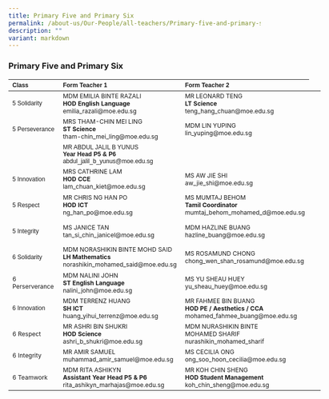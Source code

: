 ```yaml
---
title: Primary Five and Primary Six
permalink: /about-us/Our-People/all-teachers/Primary-five-and-primary-six/
description: ""
variant: markdown
---
```

### **Primary Five and Primary Six**

<table border="0" cellpadding="0" cellspacing="0" style="width:624px">
	<thead>
		<tr>
			<th scope="col" style="text-align:left; width:106px"><span style="font-size:12px"><span style="font-family:Arial,Helvetica,sans-serif">Class</span></span></th>
			<th scope="col" style="text-align:left; width:249px"><span style="font-size:12px"><span style="font-family:Arial,Helvetica,sans-serif">Form Teacher 1</span></span></th>
			<th scope="col" style="text-align:left; width:251px"><span style="font-size:12px"><span style="font-family:Arial,Helvetica,sans-serif">Form Teacher 2</span></span></th>
		</tr>
	</thead>
	<tbody>
		<tr>
			<td style="width:106px"><span style="font-size:12px"><span style="font-family:Arial,Helvetica,sans-serif">5 Solidarity</span></span></td>
			<td style="width:249px"><span style="font-size:12px">MDM EMILIA BINTE RAZALI<br>
				<strong>HOD English Language</strong><br>emilia_razali@moe.edu.sg<br></span></td>
			<td style="width:251px"><span style="font-size:12px">MR LEONARD TENG<br><strong>LT Science</strong><br>teng_hang_chuan@moe.edu.sg<br></span></td>
		</tr>
		<tr>
			<td style="width:106px">
			<p><span style="font-size:12px"><span style="font-family:Arial,Helvetica,sans-serif">5 Perseverance</span></span></p>
			</td>
			<td style="width:249px"><span style="font-size:12px">MRS THAM-CHIN MEI LING
				</span><br><span style="font-size:12px"><strong>ST Science</strong><br>tham-chin_mei_ling@moe.edu.sg<br></span></td>
			<td style="width:251px"><span style="font-size:12px">MDM LIN YUPING<br>lin_yuping@moe.edu.sg<br></span></td>
		</tr>
		<tr>
				</tr><tr>
			<td style="width:106px">&nbsp;</td>
		<td style="width:251px"><span style="font-size:12px"><span style="font-family:Arial,Helvetica,sans-serif">MR ABDUL JALIL B YUNUS<br><strong>Year Head P5 &amp; P6</strong><br>abdul_jalil_b_yunus@moe.edu.sg<br></span></span></td>
			<td style="width:106px">&nbsp;</td>
		</tr><tr>
			<td style="width:106px">
			<p><span style="font-size:12px"><span style="font-family:Arial,Helvetica,sans-serif">5 Innovation</span></span></p>
			</td>
			<td style="width:249px"><span style="font-size:12px">MRS CATHRINE LAM<br><strong>HOD CCE</strong><br>lam_chuan_kiet@moe.edu.sg<br></span></td>
			<td style="width:251px"><span style="font-size:12px">MS AW JIE SHI<br>aw_jie_shi@moe.edu.sg<br></span></td>
		</tr>
		<tr>
			<td style="width:106px">
			<p><span style="font-size:12px"><span style="font-family:Arial,Helvetica,sans-serif">5 Respect</span></span></p>
			</td>
			<td style="width:249px"><span style="font-size:12px">MR CHRIS NG HAN PO<br>
				<strong>HOD ICT</strong><br>ng_han_po@moe.edu.sg<br></span></td>
			<td style="width:251px"><span style="font-size:12px">MS MUMTAJ BEHOM <br><strong>Tamil Coordinator</strong><br>mumtaj_behom_mohamed_d@moe.edu.sg<br></span></td>
			<td style="width:106px">&nbsp;</td>
		</tr>
		<tr>
			<td style="width:106px">
			<p><span style="font-size:12px"><span style="font-family:Arial,Helvetica,sans-serif">5 Integrity</span></span></p>
			</td>
	<td style="width:249px"><span style="font-size:12px">MS JANICE TAN<br>tan_si_chin_janicel@moe.edu.sg<br></span></td>
			<td style="width:251px"><span style="font-size:12px">MDM HAZLINE BUANG<br>hazline_buang@moe.edu.sg<br></span></td>
		</tr>
		<tr>
			<td style="width:106px">
			<p><span style="font-size:12px"><span style="font-family:Arial,Helvetica,sans-serif">6 Solidarity</span></span></p>
			</td>
			<td style="width:249px"><span style="font-size:12px">MDM NORASHIKIN BINTE MOHD SAID<br>
				<strong>LH Mathematics</strong><br>norashikin_mohamed_said@moe.edu.sg<br></span></td>
			<td style="width:251px"><span style="font-size:12px">MS ROSAMUND CHONG<br>chong_wen_shan_rosamund@moe.edu.sg<br></span></td>
		</tr>
		<tr>
			<td style="width:160px"><span style="font-size:12px">6 Perserverance</span></td>
			<td style="width:249px"><span style="font-size:12px">MDM NALINI JOHN<br>
				<strong>ST English Language</strong><br>nalini_john@moe.edu.sg<br></span></td>
			<td style="width:251px"><span style="font-size:12px">MS YU SHEAU HUEY<br>yu_sheau_huey@moe.edu.sg<br></span></td>
		</tr>
		<tr>
			<td style="width:106px"><span style="font-size:12px"><span style="font-family:Arial, Helvetica, sans-serif">6 Innovation</span></span></td>
			<td style="width:249px"><span style="font-size:12px">MDM TERRENZ HUANG<br>
				<strong>SH ICT</strong><br>huang_yihui_terrenz@moe.edu.sg<br></span></td>
			<td style="width:251px"><span style="font-size:12px">MR FAHMEE BIN BUANG<br>
	<strong>HOD PE / Aesthetics / CCA</strong><br>mohamed_fahmee_buang@moe.edu.sg<br></span></td>
		</tr>
		<tr>
			<td style="width:106px"><span style="font-size:12px">6 Respect</span></td>
			<td style="width:249px"><span style="font-size:12px">MR ASHRI BIN SHUKRI<br>
				<strong>HOD Science</strong><br>ashri_b_shukri@moe.edu.sg<br></span></td>
			<td style="width:251px"><span style="font-size:12px">MDM NURASHIKIN BINTE <br>MOHAMED SHARIF<br>nurashikin_mohamed_sharif<br></span></td>
		</tr>
		<tr>
			<td style="width:106px"><span style="font-size:12px">6 Integrity</span></td>
	<td style="width:249px"><span style="font-size:12px">MR AMIR SAMUEL<br>muhammad_amir_samuel@moe.edu.sg<br></span></td>
	<td style="width:251px"><span style="font-size:12px">MS CECILIA ONG <br>ong_soo_hoon_cecilia@moe.edu.sg<br></span></td>
		</tr>
			<tr>
			<td style="width:106px"><span style="font-size:12px">6 Teamwork</span></td>
			<td style="width:249px"><span style="font-size:12px">MDM RITA ASHIKYN<br>
			<strong>Assistant Year Head P5 &amp; P6</strong><br>rita_ashikyn_marhajas@moe.edu.sg</span></td>
	<td style="width:251px"><span style="font-size:12px">MR KOH CHIN SHENG <br><strong>HOD Student Management</strong><br>koh_chin_sheng@moe.edu.sg<br></span></td>
	</tr><tr>
	</tr></tbody>
</table>

<p>&nbsp;</p>

<p>&nbsp;</p>
